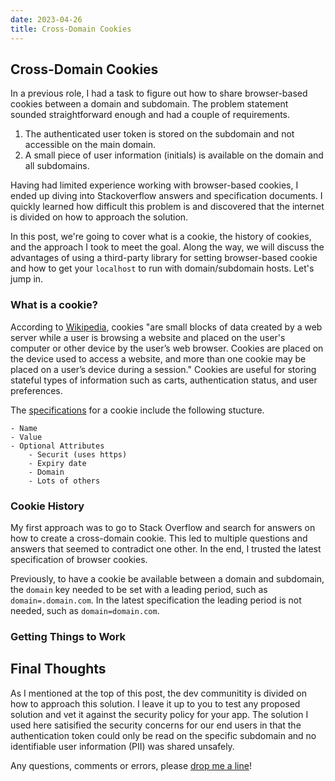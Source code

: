 ```yaml
---
date: 2023-04-26
title: Cross-Domain Cookies
---
```


## Cross-Domain Cookies

In a previous role, I had a task to figure out how to share browser-based cookies between a domain and subdomain. The problem statement sounded straightforward enough and had a couple of requirements.

1. The authenticated user token is stored on the subdomain and not accessible on the main domain.
1. A small piece of user information (initials) is available on the domain and all subdomains.

Having had limited experience working with browser-based cookies, I ended up diving into Stackoverflow answers and specification documents. I quickly learned how difficult this problem is and discovered that the internet is divided on how to approach the solution.

In this post, we're going to cover what is a cookie, the history of cookies, and the approach I took to meet the goal. Along the way, we will discuss the advantages of using a third-party library for setting browser-based cookie and how to get your `localhost` to run with domain/subdomain hosts. Let's jump in.

### What is a cookie?

According to [Wikipedia](https://en.wikipedia.org/wiki/HTTP_cookie), cookies "are small blocks of data created by a web server while a user is browsing a website and placed on the user's computer or other device by the user’s web browser. Cookies are placed on the device used to access a website, and more than one cookie may be placed on a user’s device during a session." Cookies are useful for storing stateful types of information such as carts, authentication status, and user preferences.

The [specifications](https://datatracker.ietf.org/doc/html/rfc6265) for a cookie include the following stucture.

    - Name
    - Value
    - Optional Attributes
        - Securit (uses https)
        - Expiry date
        - Domain
        - Lots of others

### Cookie History

My first approach was to go to Stack Overflow and search for answers on how to create a cross-domain cookie. This led to multiple questions and answers that seemed to contradict one other. In the end, I trusted the latest specification of browser cookies.

Previously, to have a cookie be available between a domain and subdomain, the `domain` key needed to be set with a leading period, such as `domain=.domain.com`. In the latest specification the leading period is not needed, such as `domain=domain.com`.

### Getting Things to Work

## Final Thoughts

As I mentioned at the top of this post, the dev communitity is divided on how to approach this solution. I leave it up to you to test any proposed solution and vet it against the security policy for your app. The solution I used here satisified the security concerns for our end users in that the authentication token could only be read on the specific subdomain and no identifiable user information (PII) was shared unsafely.

Any questions, comments or errors, please [drop me a line](mailto:me@mikedoescoding.com)!
